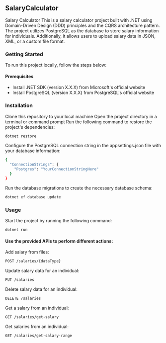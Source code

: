 ## SalaryCalculator

Salary Calculator
This is a salary calculator project built with .NET using Domain-Driven Design (DDD) principles and the CQRS architecture pattern. The project utilizes PostgreSQL as the database to store salary information for individuals. Additionally, it allows users to upload salary data in JSON, XML, or a custom file format.

### Getting Started
To run this project locally, follow the steps below:

#### Prerequisites
* Install .NET SDK (version X.X.X) from Microsoft's official website
* Install PostgreSQL (version X.X.X) from PostgreSQL's official website
### Installation
Clone this repository to your local machine
Open the project directory in a terminal or command prompt
Run the following command to restore the project's dependencies:
```bash
dotnet restore
```
Configure the PostgreSQL connection string in the
appsettings.json
file with your database information:
```bash
{
  "ConnectionStrings": {
    "Postgres": "YourConnectionStringHere"
  }
}
```
Run the database migrations to create the necessary database schema:
```bash
dotnet ef database update
```
### Usage
Start the project by running the following command:
```bash
dotnet run
```
#### Use the provided APIs to perform different actions:
Add salary from files:
```bash
POST /salaries/{dataType}
```
Update salary data for an individual:
```bash
PUT /salaries
```
Delete salary data for an individual:
```bash
DELETE /salaries
```
Get a salary from an individual:
```bash
GET /salaries/get-salary
```
Get salaries from an individual:
```bash
GET /salaries/get-salary-range
```
